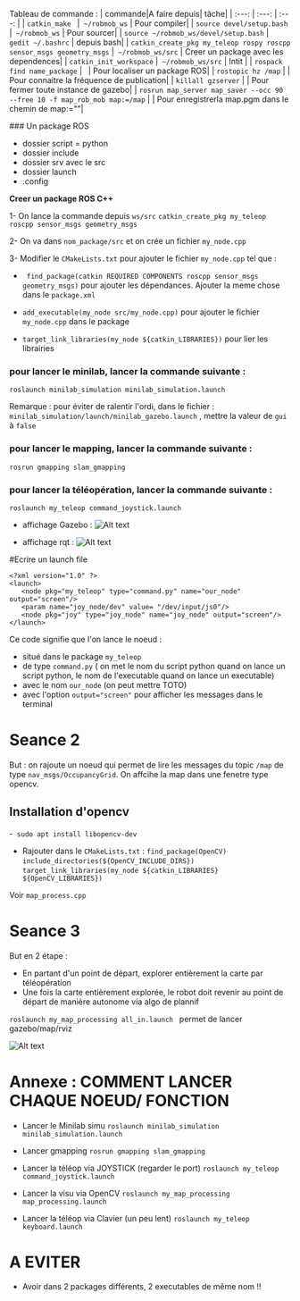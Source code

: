 

Tableau de commande :
| commande|A faire depuis| tâche|
| :---: | :---: | :---: |
| ```catkin_make ``` |``` ~/robmob_ws``` | Pour compiler|
| ```source devel/setup.bash``` |``` ~/robmob_ws``` | Pour sourcer|
| ```source ~/robmob_ws/devel/setup.bash``` |``` gedit ~/.bashrc``` | depuis bash|
| ```catkin_create_pkg my_teleop rospy roscpp sensor_msgs geometry_msgs``` |``` ~/robmob_ws/src``` | Creer un package avec les dependences|
| ```catkin_init_workspace``` |``` ~/robmob_ws/src``` | Intit |
| ```rospack find name_package``` |``` ``` | Pour localiser un package ROS|
| ```rostopic hz /map``` | | Pour connaitre la fréquence de publication|
| ``` killall gzserver ``` | | Pour fermer toute instance de gazebo|
| ``` rosrun map_server map_saver --occ 90 --free 10 -f map_rob_mob map:=/map ``` | | Pour enregistrerla map.pgm dans le chemin de map:=""|

### Un package ROS 
- dossier script = python
- dossier include
- dossier srv avec le src
- dossier launch
- .config 

__Creer un package ROS C++__

1- On lance la commande depuis ```ws/src```
```catkin_create_pkg my_teleop roscpp sensor_msgs geometry_msgs```

2- On va dans ```nom_package/src``` et on crée un fichier ```my_node.cpp```

3- Modifier le ```CMakeLists.txt``` pour ajouter le fichier ```my_node.cpp``` tel que :

- ``` find_package(catkin REQUIRED COMPONENTS roscpp sensor_msgs geometry_msgs)``` pour ajouter les dépendances. Ajouter la meme chose dans le ```package.xml```

- ```add_executable(my_node src/my_node.cpp)``` pour ajouter le fichier ```my_node.cpp``` dans le package

- ```target_link_libraries(my_node ${catkin_LIBRARIES})``` pour lier les librairies



### pour lancer le minilab, lancer la commande suivante :

```roslaunch minilab_simulation minilab_simulation.launch```

Remarque : pour éviter de ralentir l'ordi, dans le fichier :
```minilab_simulation/launch/minilab_gazebo.launch``` , mettre la valeur de ```gui``` à ```false```

### pour lancer le mapping, lancer la commande suivante :
```rosrun gmapping slam_gmapping```

### pour lancer la téléopération, lancer la commande suivante :
```roslaunch my_teleop command_joystick.launch```

- affichage Gazebo :
![Alt text](images/gazebo_start.png)

- affichage rqt :
![Alt text](images/rqt.png)


#Ecrire un launch file

```
<?xml version="1.0" ?>
<launch>
   <node pkg="my_teleop" type="command.py" name="our_node" output="screen"/>
   <param name="joy_node/dev" value= "/dev/input/js0"/>
   <node pkg="joy" type="joy_node" name="joy_node" output="screen"/>
</launch>

```

Ce code signifie que l'on lance le noeud :
- situé dans le package ```my_teleop```
- de type ```command.py``` ( on met le nom du script python quand on lance un script python, le nom de l'executable quand on lance un executable)
- avec le nom ```our_node``` (on peut mettre TOTO)
- avec l'option ```output="screen"``` pour afficher les messages dans le terminal


# Seance 2

But : on rajoute un noeud qui permet de lire les messages du topic ```/map``` de type ```nav_msgs/OccupancyGrid```. On affcihe la map dans une fenetre type opencv.

## Installation d'opencv

-``` sudo apt install libopencv-dev```
- Rajouter dans le ```CMakeLists.txt``` :
```find_package(OpenCV)```
```include_directories(${OpenCV_INCLUDE_DIRS})```
```target_link_libraries(my_node ${catkin_LIBRARIES} ${OpenCV_LIBRARIES})```


<!-- ### Pour interface GRID MAP avec OPENCV
```sudo apt-get install ros-noetic-grid-map```
 -->


 Voir ```map_process.cpp```

# Seance 3

But en 2 étape :

- En partant d'un point de départ, explorer entièrement la carte par téléopération
- Une fois la carte entièrement explorée, le robot doit revenir au point de départ de manière autonome via algo de plannif

```roslaunch my_map_processing all_in.launch ``` permet de lancer gazebo/map/rviz


![Alt text](images/divide.png)


# Annexe : COMMENT LANCER CHAQUE NOEUD/ FONCTION



- Lancer le Minilab simu
```roslaunch minilab_simulation minilab_simulation.launch```

- Lancer gmapping
```rosrun gmapping slam_gmapping```

- Lancer la téléop via JOYSTICK (regarder le port)
```roslaunch my_teleop command_joystick.launch```



- Lancer la visu via OpenCV
```roslaunch my_map_processing map_processing.launch```


- Lancer la téléop via Clavier (un peu lent)
```roslaunch my_teleop keyboard.launch ```



# A EVITER

- Avoir dans 2 packages différents, 2 executables de même nom !!